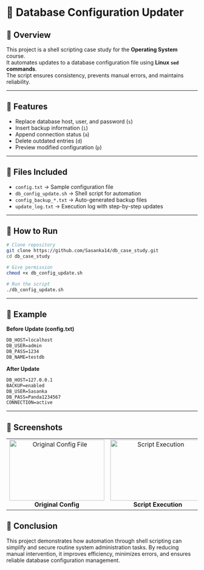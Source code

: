 # 📑 Database Configuration Updater

## 🔹 Overview

This project is a shell scripting case study for the **Operating System** course.  
It automates updates to a database configuration file using **Linux `sed` commands**.  
The script ensures consistency, prevents manual errors, and maintains reliability.

---

## 🔹 Features

* Replace database host, user, and password (`s`)  
* Insert backup information (`i`)  
* Append connection status (`a`)  
* Delete outdated entries (`d`)  
* Preview modified configuration (`p`)  

---

## 🔹 Files Included

* `config.txt` → Sample configuration file  
* `db_config_update.sh` → Shell script for automation  
* `config_backup_*.txt` → Auto-generated backup files  
* `update_log.txt` → Execution log with step-by-step updates  

---

## 🔹 How to Run

```bash
# Clone repository
git clone https://github.com/Sasanka14/db_case_study.git
cd db_case_study

# Give permission
chmod +x db_config_update.sh

# Run the script
./db_config_update.sh
````

---

## 🔹 Example

**Before Update (config.txt)**

```txt
DB_HOST=localhost
DB_USER=admin
DB_PASS=1234
DB_NAME=testdb
```

**After Update**

```txt
DB_HOST=127.0.0.1
BACKUP=enabled
DB_USER=Sasanka
DB_PASS=Panda1234567
CONNECTION=active
```

---

## 🔹 Screenshots  

<table align="center">
  <tr>
    <td align="center">
      <img src="https://github.com/user-attachments/assets/caecfaab-0239-4396-9b18-a84c028834ae" alt="Original Config File" width="250" height="160"/><br/>
      <b>Original Config</b>
    </td>
    <td align="center">
      <img src="https://github.com/user-attachments/assets/f7927bc6-39fe-41e7-af71-9ff51c9b750a" alt="Script Execution" width="250" height="160"/><br/>
      <b>Script Execution</b>
    </td>
    <td align="center">
      <img src="https://github.com/user-attachments/assets/e8e66d92-b4e3-4d0a-bce8-4d9e9bad8d77" alt="Updated Config File" width="250" height="160"/><br/>
      <b>Updated Config</b>
    </td>
    <td align="center">
      <img src="https://github.com/user-attachments/assets/afb9e96e-0098-4f41-aee3-9a0781c1d3ac" alt="Backup and Logs" width="250" height="160"/><br/>
      <b>Backup & Logs</b>
    </td>
  </tr>
</table>



## 🔹 Conclusion

This project demonstrates how automation through shell scripting can simplify and secure routine system administration tasks. By reducing manual intervention, it improves efficiency, minimizes errors, and ensures reliable database configuration management.
